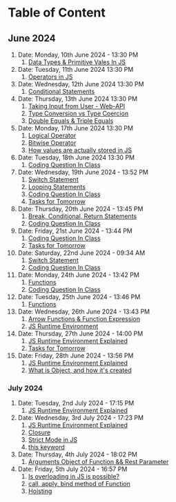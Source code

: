 # Table of Content

## June 2024

1. Date: Monday, 10th June 2024 - 13:30 PM
	1. [Data Types & Primitive Vales In JS](tod1-100624.md)
2. Date: Tuesday, 11th June 2024 13:30 PM  
	1. [Operators in JS](Operators.md)
3. Date: Wednesday, 12th June 2024 13:30 PM
	1. [Conditional Statements](conditionalStatements.md)
4. Date: Thursday, 13th June 2024 13:30 PM
	1. [Taking Input from User - Web-API](TakingInputfromUser.md)
	2. [Type Conversion vs Type Coercion](TypeConversionVsTypeCoercion.md)
	3. [Double Equals & Triple Equals](equalityVsStrictEquality.md)
5. Date: Monday, 17th June 2024 13:30 PM
	1. [Logical Operator](LogicalOperator.md)
	2. [Bitwise Operator](BitwiseOperator.md)
	3. [How values are actually stored in JS](ConvertDeciamlNumberToBinary.md)
6. Date: Tuesday, 18th June 2024 13:30 PM
	1. [Coding Question In Class](180624-POD.md)
7. Date: Wednesday, 19th June 2024 - 13:52 PM
	1. [Switch Statement](190624-TOD1.md)
	2. [Looping Statements](190624-TOD2.md)
	3. [Coding Question In Class](190624-POD.md)
	4. [Tasks for Tomorrow](190624-TOT.md)
8. Date: Thursday, 20th June 2024 - 13:45 PM
	1. [Break, Conditional, Return Statements](200624-TOD1.md)
	2. [Coding Question In Class](200624-POD.md)
9. Date: Friday, 21st June 2024 - 13:44 PM
	1. [Coding Question In Class](210624-POD.md)
	2. [Tasks for Tomorrow](210624-TOT.md)
10. Date: Saturday, 22nd June 2024 - 09:34 AM
	1. [Switch Statement](220624-TOD1.md)
	2. [Coding Question In Class](220624-POD.md)
11. Date: Monday, 24th June 2024 - 13:42 PM
	1. [Functions](240624-TOD1.md)
	2. [Coding Question In Class](240624-POD.md)
12. Date: Tuesday, 25th June 2024 - 13:46 PM
	1. [Functions](240624-TOD1.md)
13. Date: Wednesday, 26th June 2024 - 13:43 PM
	1. [Arrow Functions & Function Expression](240624-TOD1.md)
	2. [JS Runtime Environment](260624-TOD2.md)
14. Date: Thursday, 27th June 2024 - 14:00 PM
	1. [JS Runtime Environment Explained](260624-TOD2.md)
	2. [Tasks for Tomorrow](270624-TOT.md)
15. Date: Friday, 28th June 2024 - 13:56 PM
	1. [JS Runtime Environment Explained](260624-TOD2.md)
	2. [What is Object, and how it's created](280624-TOD1.md)

### July 2024

1. Date: Tuesday, 2nd July 2024 - 17:15 PM
	1. [JS Runtime Environment Explained](260624-TOD2.md)
2. Date: Wednesday, 3rd July 2024 - 17:23 PM
	1. [JS Runtime Environment Explained](260624-TOD2.md)
	2. [Closure](030724-TOD1.md)
	4. [Strict Mode in JS](030724-TOD3.md)
	3. [this keyword](030724-TOD2.md)
3. Date: Thursday, 4th July 2024 - 18:02 PM
	1. [Arguments Object of Function && Rest Parameter](040724-TOD1.md)
4. Date: Friday, 5th July 2024 - 16:57 PM
	1. [Is overloading in JS is possible?](050724-TOD1.md)
	2. [call, apply, bind method of Function](050724-TOD2.md)
	3. [Hoisting](050724.md)
